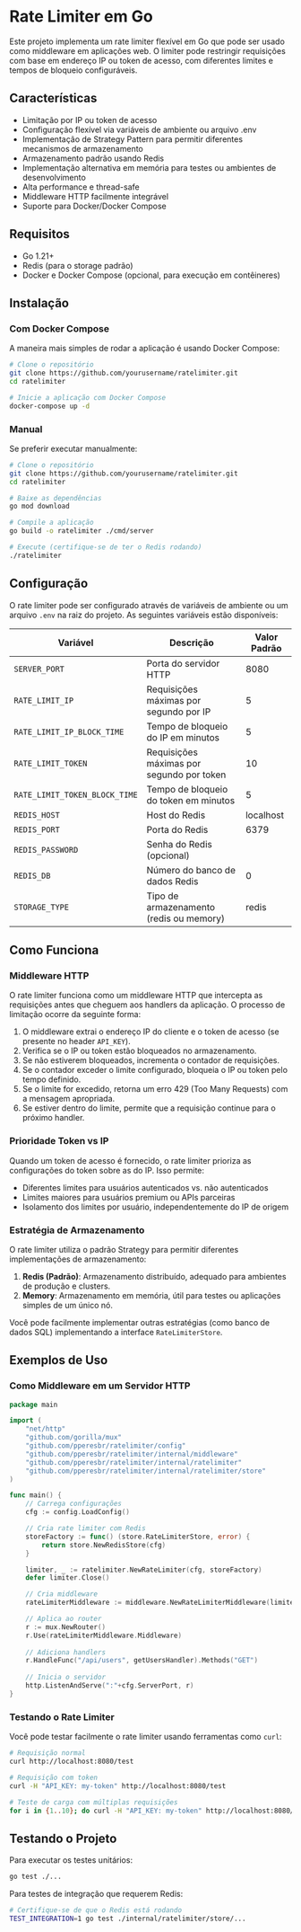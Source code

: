 # Rate Limiter em Go

Este projeto implementa um rate limiter flexível em Go que pode ser usado como middleware em aplicações web. O limiter pode restringir requisições com base em endereço IP ou token de acesso, com diferentes limites e tempos de bloqueio configuráveis.

## Características

- Limitação por IP ou token de acesso
- Configuração flexível via variáveis de ambiente ou arquivo .env
- Implementação de Strategy Pattern para permitir diferentes mecanismos de armazenamento
- Armazenamento padrão usando Redis
- Implementação alternativa em memória para testes ou ambientes de desenvolvimento
- Alta performance e thread-safe
- Middleware HTTP facilmente integrável
- Suporte para Docker/Docker Compose

## Requisitos

- Go 1.21+
- Redis (para o storage padrão)
- Docker e Docker Compose (opcional, para execução em contêineres)

## Instalação

### Com Docker Compose

A maneira mais simples de rodar a aplicação é usando Docker Compose:

```bash
# Clone o repositório
git clone https://github.com/yourusername/ratelimiter.git
cd ratelimiter

# Inicie a aplicação com Docker Compose
docker-compose up -d
```

### Manual

Se preferir executar manualmente:

```bash
# Clone o repositório
git clone https://github.com/yourusername/ratelimiter.git
cd ratelimiter

# Baixe as dependências
go mod download

# Compile a aplicação
go build -o ratelimiter ./cmd/server

# Execute (certifique-se de ter o Redis rodando)
./ratelimiter
```

## Configuração

O rate limiter pode ser configurado através de variáveis de ambiente ou um arquivo `.env` na raiz do projeto. As seguintes variáveis estão disponíveis:

| Variável | Descrição | Valor Padrão |
|----------|-----------|--------------|
| `SERVER_PORT` | Porta do servidor HTTP | 8080 |
| `RATE_LIMIT_IP` | Requisições máximas por segundo por IP | 5 |
| `RATE_LIMIT_IP_BLOCK_TIME` | Tempo de bloqueio do IP em minutos | 5 |
| `RATE_LIMIT_TOKEN` | Requisições máximas por segundo por token | 10 |
| `RATE_LIMIT_TOKEN_BLOCK_TIME` | Tempo de bloqueio do token em minutos | 5 |
| `REDIS_HOST` | Host do Redis | localhost |
| `REDIS_PORT` | Porta do Redis | 6379 |
| `REDIS_PASSWORD` | Senha do Redis (opcional) | |
| `REDIS_DB` | Número do banco de dados Redis | 0 |
| `STORAGE_TYPE` | Tipo de armazenamento (redis ou memory) | redis |

## Como Funciona

### Middleware HTTP

O rate limiter funciona como um middleware HTTP que intercepta as requisições antes que cheguem aos handlers da aplicação. O processo de limitação ocorre da seguinte forma:

1. O middleware extrai o endereço IP do cliente e o token de acesso (se presente no header `API_KEY`).
2. Verifica se o IP ou token estão bloqueados no armazenamento.
3. Se não estiverem bloqueados, incrementa o contador de requisições.
4. Se o contador exceder o limite configurado, bloqueia o IP ou token pelo tempo definido.
5. Se o limite for excedido, retorna um erro 429 (Too Many Requests) com a mensagem apropriada.
6. Se estiver dentro do limite, permite que a requisição continue para o próximo handler.

### Prioridade Token vs IP

Quando um token de acesso é fornecido, o rate limiter prioriza as configurações do token sobre as do IP. Isso permite:

- Diferentes limites para usuários autenticados vs. não autenticados
- Limites maiores para usuários premium ou APIs parceiras
- Isolamento dos limites por usuário, independentemente do IP de origem

### Estratégia de Armazenamento

O rate limiter utiliza o padrão Strategy para permitir diferentes implementações de armazenamento:

1. **Redis (Padrão)**: Armazenamento distribuído, adequado para ambientes de produção e clusters.
2. **Memory**: Armazenamento em memória, útil para testes ou aplicações simples de um único nó.

Você pode facilmente implementar outras estratégias (como banco de dados SQL) implementando a interface `RateLimiterStore`.

## Exemplos de Uso

### Como Middleware em um Servidor HTTP

```go
package main

import (
    "net/http"
    "github.com/gorilla/mux"
    "github.com/pperesbr/ratelimiter/config"
    "github.com/pperesbr/ratelimiter/internal/middleware"
    "github.com/pperesbr/ratelimiter/internal/ratelimiter"
    "github.com/pperesbr/ratelimiter/internal/ratelimiter/store"
)

func main() {
    // Carrega configurações
    cfg := config.LoadConfig()

    // Cria rate limiter com Redis
    storeFactory := func() (store.RateLimiterStore, error) {
        return store.NewRedisStore(cfg)
    }

    limiter, _ := ratelimiter.NewRateLimiter(cfg, storeFactory)
    defer limiter.Close()

    // Cria middleware
    rateLimiterMiddleware := middleware.NewRateLimiterMiddleware(limiter)

    // Aplica ao router
    r := mux.NewRouter()
    r.Use(rateLimiterMiddleware.Middleware)
    
    // Adiciona handlers
    r.HandleFunc("/api/users", getUsersHandler).Methods("GET")
    
    // Inicia o servidor
    http.ListenAndServe(":"+cfg.ServerPort, r)
}
```

### Testando o Rate Limiter

Você pode testar facilmente o rate limiter usando ferramentas como `curl`:

```bash
# Requisição normal
curl http://localhost:8080/test

# Requisição com token
curl -H "API_KEY: my-token" http://localhost:8080/test

# Teste de carga com múltiplas requisições
for i in {1..10}; do curl -H "API_KEY: my-token" http://localhost:8080/test; done
```

## Testando o Projeto

Para executar os testes unitários:

```bash
go test ./...
```

Para testes de integração que requerem Redis:

```bash
# Certifique-se de que o Redis está rodando
TEST_INTEGRATION=1 go test ./internal/ratelimiter/store/...
```
